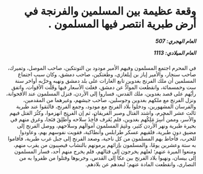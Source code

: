 <h1 dir="rtl">وقعة عظيمة بين المسلمين والفرنجة في أرض طبرية انتصر فيها المسلمون .</h1>

<h5 dir="rtl">العام الهجري:  507

العام الميلادي: 1113

</h5>

<p dir="rtl">في المحرم اجتمع المسلمون وفيهم الأمير مودود بن التونتكين، صاحب الموصل، وتميرك، صاحب سنجار، والأمير إياز بن إيلغازي، وطغتكين، صاحب دمشق، وكان سبب اجتماع المسلمين أن ملك الفرنج بغدوين تابع الغارات على بلد دمشق ونهبه وخرَّبه أواخر سنة ست وخمسمائة، وانقطعت الموادُّ عن دمشق، فغلت الأسعار فيها وقَلَّت الأقوات، واتفق رأيُهم على قصد بغدوين، ملك القدس، فساروا إلى الأردن، فنزل المسلمون عند الأقحوانة، ونزل الفرنج مع ملكهم بغدوين وجوسلين، صاحب جيشهم، وغيرهما من المقدمين، والفرسان المشهورين، ودخلوا بلاد الفرنج مع مودود، وجمع الفرنج، فالتقوا عند طبرية ثالث عشر المحرم، واشتد القتال وصبر الفريقان، ثم إن الفرنج انهزموا، وكثُرَ القتل فيهم والأسر، وممن أُسِرَ مَلِكُهم بغدوين، فلم يُعَرف فأُخِذَ سلاحه وأُطلِقَ فنَجا، وغرق منهم في بحيرة طبرية ونهر الأردن كثير، وغَنِمَ المسلمون أموالَهم وسلاحهم، ووصل الفرنج إلى مضيق دون طبرية، فلقيهم عسكر طرابلس وأنطاكية، فقويت نفوسهم بهم، وعاودوا للحرب، فأحاط بهم المسلمون من كل ناحية، وصعد الفرنج إلى جبل غرب طبرية، فأقاموا به ستة وعشرين يومًا، والمسلمون بإزائهم يرمونهم بالنشاب فيصيبون من يقرب منهم، ومنعوا الميرة عنهم؛ لعلهم يخرجون إلى قتالهم، فلم يخرج منهم أحد، فسار المسلمون إلى بيسان، ونهبوا بلاد الفرنج بين عكا إلى القدس، وخربوها وقتلوا من ظفروا به من النصارى، وانقطعت المادة عنهم؛ لبعدهم عن بلادهم.</p></br>
